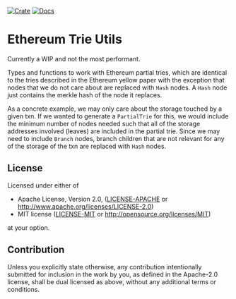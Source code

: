 [![Crate](https://img.shields.io/crates/v/eth_trie_utils)](https://crates.io/crates/eth_trie_utils)
[![Docs](https://img.shields.io/docsrs/eth_trie_utils)](https://docs.rs/eth_trie_utils/0.1.0/eth_trie_utils/)
# Ethereum Trie Utils

Currently a WIP and not the most performant.

Types and functions to work with Ethereum partial tries, which are identical to the tries described in the Ethereum yellow paper with the exception that nodes that we do not care about are replaced with `Hash` nodes. A `Hash` node just contains the merkle hash of the node it replaces.

As a concrete example, we may only care about the storage touched by a given txn. If we wanted to generate a `PartialTrie` for this, we would include the minimum number of nodes needed such that all of the storage addresses involved (leaves) are included in the partial trie. Since we may need to include `Branch` nodes, branch children that are not relevant for any of the storage of the txn are replaced with `Hash` nodes.

## License
Licensed under either of

* Apache License, Version 2.0, ([LICENSE-APACHE](LICENSE-APACHE) or http://www.apache.org/licenses/LICENSE-2.0)
* MIT license ([LICENSE-MIT](LICENSE-MIT) or http://opensource.org/licenses/MIT)

at your option.

## Contribution
Unless you explicitly state otherwise, any contribution intentionally submitted for inclusion in the work by you, as defined in the Apache-2.0 license, shall be dual licensed as above, without any additional terms or conditions.

